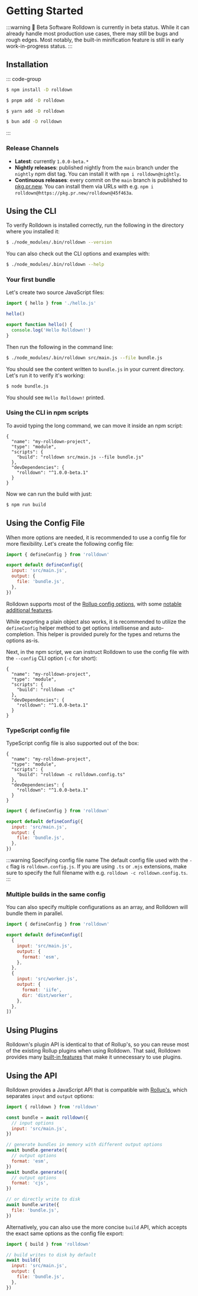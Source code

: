 # Getting Started

:::warning 🚧 Beta Software
Rolldown is currently in beta status. While it can already handle most production use cases, there may still be bugs and rough edges. Most notably, the built-in minification feature is still in early work-in-progress status.
:::

## Installation

::: code-group

```sh [npm]
$ npm install -D rolldown
```

```sh [pnpm]
$ pnpm add -D rolldown
```

```sh [yarn]
$ yarn add -D rolldown
```

```sh [bun]
$ bun add -D rolldown
```

:::

### Release Channels

- **Latest**: currently `1.0.0-beta.*`
- **Nightly releases**: published nightly from the `main` branch under the `nightly` npm dist tag. You can install it with `npm i rolldown@nightly`.
- **Continuous releases**: every commit on the `main` branch is published to [pkg.pr.new](https://pkg.pr.new). You can install them via URLs with e.g. `npm i rolldown@https://pkg.pr.new/rolldown@45f463a`.

## Using the CLI

To verify Rolldown is installed correctly, run the following in the directory where you installed it:

```sh
$ ./node_modules/.bin/rolldown --version
```

You can also check out the CLI options and examples with:

```sh
$ ./node_modules/.bin/rolldown --help
```

### Your first bundle

Let's create two source JavaScript files:

```js [src/main.js]
import { hello } from './hello.js'

hello()
```

```js [src/hello.js]
export function hello() {
  console.log('Hello Rolldown!')
}
```

Then run the following in the command line:

```sh
$ ./node_modules/.bin/rolldown src/main.js --file bundle.js
```

You should see the content written to `bundle.js` in your current directory. Let's run it to verify it's working:

```sh
$ node bundle.js
```

You should see `Hello Rolldown!` printed.

### Using the CLI in npm scripts

To avoid typing the long command, we can move it inside an npm script:

```json{5} [package.json]
{
  "name": "my-rolldown-project",
  "type": "module",
  "scripts": {
    "build": "rolldown src/main.js --file bundle.js"
  },
  "devDependencies": {
    "rolldown": "^1.0.0-beta.1"
  }
}
```

Now we can run the build with just:

```sh
$ npm run build
```

## Using the Config File

When more options are needed, it is recommended to use a config file for more flexibility. Let's create the following config file:

```js [rolldown.config.js]
import { defineConfig } from 'rolldown'

export default defineConfig({
  input: 'src/main.js',
  output: {
    file: 'bundle.js',
  },
})
```

Rolldown supports most of the [Rollup config options](https://rollupjs.org/configuration-options), with some [notable additional features](./features.md).

While exporting a plain object also works, it is recommended to utilize the `defineConfig` helper method to get options intellisense and auto-completion. This helper is provided purely for the types and returns the options as-is.

Next, in the npm script, we can instruct Rolldown to use the config file with the `--config` CLI option (`-c` for short):

```json{5} [package.json]
{
  "name": "my-rolldown-project",
  "type": "module",
  "scripts": {
    "build": "rolldown -c"
  },
  "devDependencies": {
    "rolldown": "^1.0.0-beta.1"
  }
}
```

### TypeScript config file

TypeScript config file is also supported out of the box:

```json{5} [package.json]
{
  "name": "my-rolldown-project",
  "type": "module",
  "scripts": {
    "build": "rolldown -c rolldown.config.ts"
  },
  "devDependencies": {
    "rolldown": "^1.0.0-beta.1"
  }
}
```

```js [rolldown.config.ts]
import { defineConfig } from 'rolldown'

export default defineConfig({
  input: 'src/main.js',
  output: {
    file: 'bundle.js',
  },
})
```

:::warning Specifying config file name
The default config file used with the `-c` flag is `rolldown.config.js`. If you are using `.ts` or `.mjs` extensions, make sure to specify the full filename with e.g. `rolldown -c rolldown.config.ts`.
:::

### Multiple builds in the same config

You can also specify multiple configurations as an array, and Rolldown will bundle them in parallel.

```js [rolldown.config.js]
import { defineConfig } from 'rolldown'

export default defineConfig([
  {
    input: 'src/main.js',
    output: {
      format: 'esm',
    },
  },
  {
    input: 'src/worker.js',
    output: {
      format: 'iife',
      dir: 'dist/worker',
    },
  },
])
```

## Using Plugins

Rolldown's plugin API is identical to that of Rollup's, so you can reuse most of the existing Rollup plugins when using Rolldown. That said, Rolldown provides many [built-in features](./features.md) that make it unnecessary to use plugins.

## Using the API

Rolldown provides a JavaScript API that is compatible with [Rollup's](https://rollupjs.org/javascript-api/), which separates `input` and `output` options:

```js
import { rolldown } from 'rolldown'

const bundle = await rolldown({
  // input options
  input: 'src/main.js',
})

// generate bundles in memory with different output options
await bundle.generate({
  // output options
  format: 'esm',
})
await bundle.generate({
  // output options
  format: 'cjs',
})

// or directly write to disk
await bundle.write({
  file: 'bundle.js',
})
```

Alternatively, you can also use the more concise `build` API, which accepts the exact same options as the config file export:

```js
import { build } from 'rolldown'

// build writes to disk by default
await build({
  input: 'src/main.js',
  output: {
    file: 'bundle.js',
  },
})
```

